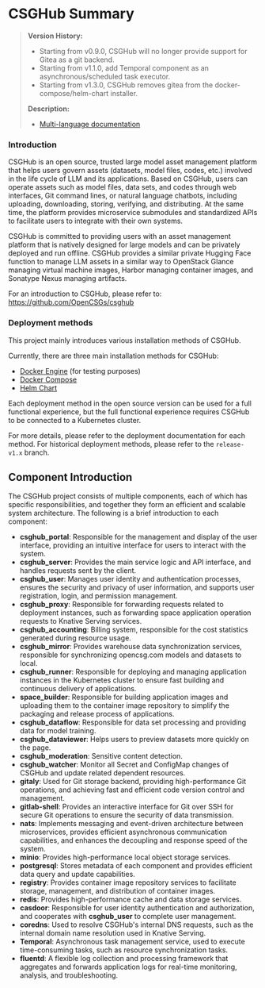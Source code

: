 # CSGHub Summary

> **Version History:**
>
> - Starting from v0.9.0, CSGHub will no longer provide support for Gitea as a git backend.
> - Starting from v1.1.0, add Temporal component as an asynchronous/scheduled task executor.
> - Starting from v1.3.0, CSGHub removes gitea from the docker-compose/helm-chart installer.
>
> **Description:**
>
> - [Multi-language documentation](docs/)

### Introduction

CSGHub is an open source, trusted large model asset management platform that helps users govern assets (datasets, model files, codes, etc.) involved in the life cycle of LLM and its applications. Based on CSGHub, users can operate assets such as model files, data sets, and codes through web interfaces, Git command lines, or natural language chatbots, including uploading, downloading, storing, verifying, and distributing. At the same time, the platform provides microservice submodules and standardized APIs to facilitate users to integrate with their own systems.

CSGHub is committed to providing users with an asset management platform that is natively designed for large models and can be privately deployed and run offline. CSGHub provides a similar private Hugging Face function to manage LLM assets in a similar way to OpenStack Glance managing virtual machine images, Harbor managing container images, and Sonatype Nexus managing artifacts.

For an introduction to CSGHub, please refer to: https://github.com/OpenCSGs/csghub

### Deployment methods

This project mainly introduces various installation methods of CSGHub.

Currently, there are three main installation methods for CSGHub:

- [Docker Engine](docker/README.md) (for testing purposes)
- [Docker Compose](docker/compose/README.md)
- [Helm Chart](helm/README.md)

Each deployment method in the open source version can be used for a full functional experience, but the full functional experience requires CSGHub to be connected to a Kubernetes cluster. 

For more details, please refer to the deployment documentation for each method. For historical deployment methods, please refer to the `release-v1.x` branch.

## Component Introduction

The CSGHub project consists of multiple components, each of which has specific responsibilities, and together they form an efficient and scalable system architecture. The following is a brief introduction to each component:

- **csghub_portal**: Responsible for the management and display of the user interface, providing an intuitive interface for users to interact with the system.
- **csghub_server**: Provides the main service logic and API interface, and handles requests sent by the client.
- **csghub_user**: Manages user identity and authentication processes, ensures the security and privacy of user information, and supports user registration, login, and permission management.
- **csghub_proxy**: Responsible for forwarding requests related to deployment instances, such as forwarding space application operation requests to Knative Serving services.
- **csghub_accounting**: Billing system, responsible for the cost statistics generated during resource usage.
- **csghub_mirror**: Provides warehouse data synchronization services, responsible for synchronizing opencsg.com models and datasets to local.
- **csghub_runner**: Responsible for deploying and managing application instances in the Kubernetes cluster to ensure fast building and continuous delivery of applications.
- **space_builder**: Responsible for building application images and uploading them to the container image repository to simplify the packaging and release process of applications.
- **csghub_dataflow**: Responsible for data set processing and providing data for model training.
- **csghub_dataviewer**: Helps users to preview datasets more quickly on the page.
- **csghub_moderation**: Sensitive content detection.
- **csghub_watcher**: Monitor all Secret and ConfigMap changes of CSGHub and update related dependent resources.
- **gitaly**: Used for Git storage backend, providing high-performance Git operations, and achieving fast and efficient code version control and management.
- **gitlab-shell**: Provides an interactive interface for Git over SSH for secure Git operations to ensure the security of data transmission.
- **nats**: Implements messaging and event-driven architecture between microservices, provides efficient asynchronous communication capabilities, and enhances the decoupling and response speed of the system.
- **minio**: Provides high-performance local object storage services.
- **postgresql**: Stores metadata of each component and provides efficient data query and update capabilities.
- **registry**: Provides container image repository services to facilitate storage, management, and distribution of container images.
- **redis**: Provides high-performance cache and data storage services.
- **casdoor**: Responsible for user identity authentication and authorization, and cooperates with **csghub_user** to complete user management.
- **coredns**: Used to resolve CSGHub's internal DNS requests, such as the internal domain name resolution used in Knative Serving.
- **Temporal**: Asynchronous task management service, used to execute time-consuming tasks, such as resource synchronization tasks.
- **fluentd**: A flexible log collection and processing framework that aggregates and forwards application logs for real-time monitoring, analysis, and troubleshooting.